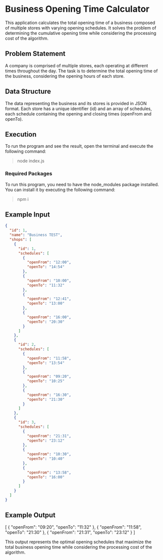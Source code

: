 # Business Opening Time Calculator
This application calculates the total opening time of a business composed of multiple stores with varying opening schedules. It solves the problem of determining the cumulative opening time while considering the processing cost of the algorithm.

## Problem Statement
A company is comprised of multiple stores, each operating at different times throughout the day. The task is to determine the total opening time of the business, considering the opening hours of each store.

## Data Structure
The data representing the business and its stores is provided in JSON format. Each store has a unique identifier (id) and an array of schedules, each schedule containing the opening and closing times (openFrom and openTo).

## Execution
To run the program and see the result, open the terminal and execute the following command:
> node index.js

### Required Packages
To run this program, you need to have the node_modules package installed. You can install it by executing the following command:

> npm i

## Example Input
```json
{
  "id": 1,
  "name": "Business TEST",
  "shops": [
    {
      "id": 1,
      "schedules": [
        {
          "openFrom": "12:00",
          "openTo": "14:54"
        },
        {
          "openFrom": "10:00",
          "openTo": "11:32"
        },
        {
          "openFrom": "12:41",
          "openTo": "13:00"
        },
        {
          "openFrom": "16:00",
          "openTo": "20:30"
        }
      ]
    },
    {
      "id": 2,
      "schedules": [
        {
          "openFrom": "11:58",
          "openTo": "13:54"
        },
        {
          "openFrom": "09:20",
          "openTo": "10:25"
        },
        {
          "openFrom": "16:30",
          "openTo": "21:30"
        }
      ]
    },
    {
      "id": 3,
      "schedules": [
        {
          "openFrom": "21:31",
          "openTo": "23:12"
        },
        {
          "openFrom": "10:30",
          "openTo": "10:40"
        },
        {
          "openFrom": "13:58",
          "openTo": "16:00"
        }
      ]
    }
  ]
}
```

## Example Output
[
  {
    "openFrom": "09:20",
    "openTo": "11:32"
  },
  {
    "openFrom": "11:58",
    "openTo": "21:30"
  },
  {
    "openFrom": "21:31",
    "openTo": "23:12"
  }
]

This output represents the optimal opening schedules that maximize the total business opening time while considering the processing cost of the algorithm.
